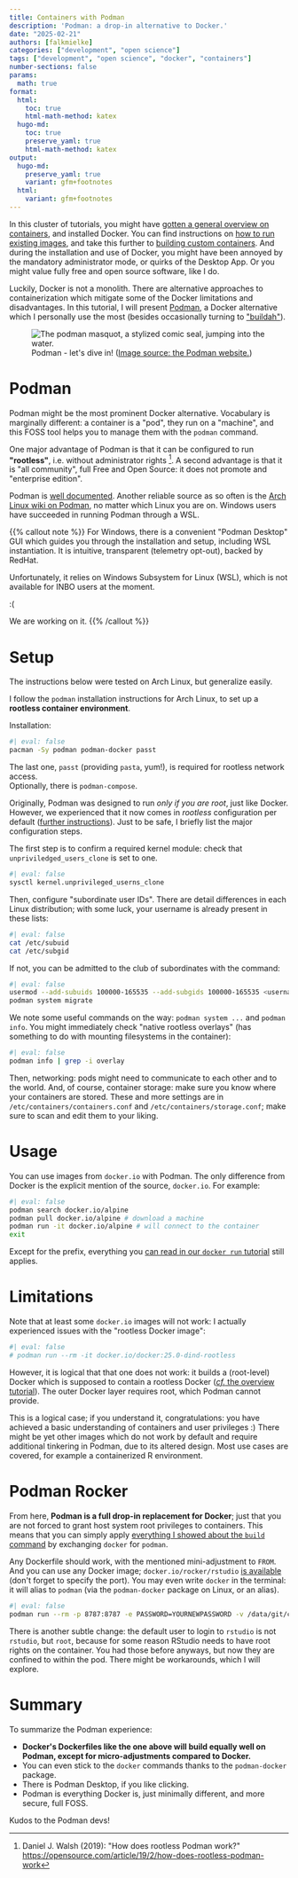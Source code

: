 ```yaml
---
title: Containers with Podman
description: 'Podman: a drop-in alternative to Docker.'
date: "2025-02-21"
authors: [falkmielke]
categories: ["development", "open science"]
tags: ["development", "open science", "docker", "containers"]
number-sections: false
params:
  math: true
format:
  html:
    toc: true
    html-math-method: katex
  hugo-md:
    toc: true
    preserve_yaml: true
    html-math-method: katex
output:
  hugo-md:
    preserve_yaml: true
    variant: gfm+footnotes
  html:
    variant: gfm+footnotes
---
```




In this cluster of tutorials, you might have [gotten a general overview on containers](../../tutorials/development_containers1), and installed Docker.
You can find instructions on [how to run existing images](../../tutorials/development_containers2_run), and take this further to [building custom containers](../../tutorials/development_containers3_build).
And during the installation and use of Docker, you might have been annoyed by the mandatory administrator mode, or quirks of the Desktop App.
Or you might value fully free and open source software, like I do.

Luckily, Docker is not a monolith.
There are alternative approaches to containerization which mitigate some of the Docker limitations and disadvantages.
In this tutorial, I will present [Podman](https://podman.io), a Docker alternative which I personally use the most (besides occasionally turning to ["buildah"](https://buildah.io)).


<figure>
<img src="https://podman.io/images/raw/characters/seal-diving.png" alt="The podman masquot, a stylized comic seal, jumping into the water." />
<figcaption aria-hidden="true">Podman - let's dive in! (<a href="https://podman.io/features">Image source: the Podman website.</a>)</figcaption>
</figure>


# Podman

Podman might be the most prominent Docker alternative.
Vocabulary is marginally different: a container is a "pod", they run on a "machine", and this FOSS tool helps you to manage them with the `podman` command.

One major advantage of Podman is that it can be configured to run **"rootless"**, i.e. without administrator rights [^1].
A second advantage is that it is "all community", full Free and Open Source: it does not promote and "enterprise edition".

Podman is [well documented](https://podman.io/docs/installation).
Another reliable source as so often is the [Arch Linux wiki on Podman](https://wiki.archlinux.org/title/Podman), no matter which Linux you are on.
Windows users have succeeded in running Podman through a WSL.

{{% callout note %}}
For Windows, there is a convenient "Podman Desktop" GUI which guides you through the installation and setup, including WSL instantiation.
It is intuitive, transparent (telemetry opt-out), backed by RedHat.

Unfortunately, it relies on Windows Subsystem for Linux (WSL), which is not available for INBO users at the moment.

:(

We are working on it.
{{% /callout %}}

# Setup

The instructions below were tested on Arch Linux, but generalize easily.

I follow the `podman` installation instructions for Arch Linux, to set up a **rootless container environment**.

Installation:

``` sh
#| eval: false
pacman -Sy podman podman-docker passt
```

The last one, `passt` (providing `pasta`, yum!), is required for rootless network access.  
Optionally, there is `podman-compose`.

Originally, Podman was designed to run *only if you are root*, just like Docker.
However, we experienced that it now comes in *rootless* configuration per default ([further instructions](https://man.archlinux.org/man/podman.1#Rootless_mode)).
Just to be safe, I briefly list the major configuration steps.

The first step is to confirm a required kernel module: check that `unpriviledged_users_clone` is set to one.

``` sh
#| eval: false
sysctl kernel.unprivileged_userns_clone
```

Then, configure "subordinate user IDs".
There are detail differences in each Linux distribution; with some luck, your username is already present in these lists:

``` sh
#| eval: false
cat /etc/subuid
cat /etc/subgid
```

If not, you can be admitted to the club of subordinates with the command:

``` sh
#| eval: false
usermod --add-subuids 100000-165535 --add-subgids 100000-165535 <username>
podman system migrate
```

We note some useful commands on the way: `podman system ...` and `podman info`.
You might immediately check "native rootless overlays" (has something to do with mounting filesystems in the container):

``` sh
#| eval: false
podman info | grep -i overlay
```

Then, networking: pods might need to communicate to each other and to the world.
And, of course, container storage: make sure you know where your containers are stored.
These and more settings are in `/etc/containers/containers.conf` and `/etc/containers/storage.conf`; make sure to scan and edit them to your liking.

# Usage

You can use images from `docker.io` with Podman.
The only difference from Docker is the explicit mention of the source, `docker.io`.
For example:

``` sh
#| eval: false
podman search docker.io/alpine
podman pull docker.io/alpine # download a machine
podman run -it docker.io/alpine # will connect to the container
exit
```

Except for the prefix, everything you [can read in our `docker run` tutorial](../../tutorials/development_containers2_run) still applies.

# Limitations

Note that at least some `docker.io` images will not work: I actually experienced issues with the "rootless Docker image":

``` sh
#| eval: false
# podman run --rm -it docker.io/docker:25.0-dind-rootless
```

However, it is logical that that one does not work: it builds a (root-level) Docker which is supposed to contain a rootless Docker ([*cf.* the overview tutorial](../../tutorials/development_containers1#sec-rootless)).
The outer Docker layer requires root, which Podman cannot provide.

This is a logical case; if you understand it, congratulations: you have achieved a basic understanding of containers and user privileges :)
There might be yet other images which do not work by default and require additional tinkering in Podman, due to its altered design.
Most use cases are covered, for example a containerized R environment.

# Podman Rocker

From here, **Podman is a full drop-in replacement for Docker**; just that you are not forced to grant host system root privileges to containers.
This means that you can simply apply [everything I showed about the `build` command](../../tutorial/development_containers3_build) by exchanging `docker` for `podman`.

Any Dockerfile should work, with the mentioned mini-adjustment to `FROM`.
And you can use any Docker image; `docker.io/rocker/rstudio` [is available](https://rocker-project.org/use/rootless-podman.html) (don't forget to specify the port).
You may even write `docker` in the terminal: it will alias to `podman` (via the `podman-docker` package on Linux, or an alias).

``` sh
#| eval: false
podman run --rm -p 8787:8787 -e PASSWORD=YOURNEWPASSWORD -v /data/git/coding-club:/root/coding-club docker.io/rocker/rstudio
```

There is another subtle change: the default user to login to `rstudio` is not `rstudio`, but `root`, because for some reason RStudio needs to have root rights on the container.
You had those before anyways, but now they are confined to within the pod.
There might be workarounds, which I will explore.

# Summary

To summarize the Podman experience:

-   **Docker's Dockerfiles like the one above will build equally well on Podman, except for micro-adjustments compared to Docker.**
-   You can even stick to the `docker` commands thanks to the `podman-docker` package.
-   There is Podman Desktop, if you like clicking.
-   Podman is everything Docker is, just minimally different, and more secure, full FOSS.

Kudos to the Podman devs!

[^1]: Daniel J. Walsh (2019): "How does rootless Podman work?" <https://opensource.com/article/19/2/how-does-rootless-podman-work>
